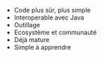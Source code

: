 * Code plus sûr, plus simple
* Interoperable avec Java
* Outillage
* Ecosystème et communauté
* Déjà mature
* Simple à apprendre